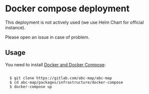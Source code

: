 # Docker compose deployment

This deployment is not actively used (we use Helm Chart for official instance). 

Please open an issue in case of problem.

## Usage

You need to install [Docker and Docker Compose](https://docs.docker.com/get-started/):

```

  $ git clone https://gitlab.com/abc-map/abc-map
  $ cd abc-map/packages/infrastructure/docker-compose
  $ docker-compose up

```
